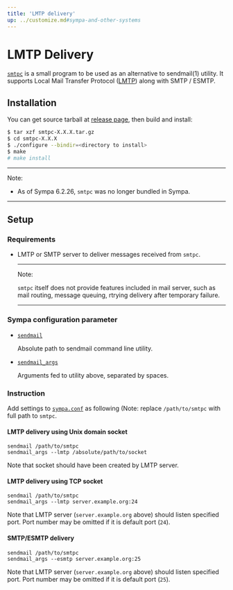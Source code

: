 ```yaml
---
title: 'LMTP delivery'
up: ../customize.md#sympa-and-other-systems
---
```


LMTP Delivery
=============

[``smtpc``](https://github.com/ikedas/smtpc) is a small program to be used as
an alternative to sendmail(1) utility.  It supports
Local Mail Transfer Protocol ([LMTP](https://tools.ietf.org/html/rfc2033))
along with SMTP / ESMTP.

Installation
------------

You can get source tarball at
[release page](https://github.com/ikedas/smtpc/releases),
then build and install:

``` bash
$ tar xzf smtpc-X.X.X.tar.gz
$ cd smtpc-X.X.X
$ ./configure --bindir=<directory to install>
$ make
# make install
```

----
Note:

  * As of Sympa 6.2.26, ``smtpc`` was no longer bundled in Sympa.

----

Setup
-----

### Requirements

  * LMTP or SMTP server to deliver messages received from ``smtpc``.

    ----
    Note:

    ``smtpc`` itself does not provide features included in mail server,
    such as mail routing, message queuing, rtrying delivery after temporary
    failure.

    ----

### Sympa configuration parameter

  * [``sendmail``](../man/sympa.conf.5.md#sendmail)

    Absolute path to sendmail command line utility. 

  * [``sendmail_args``](../man/sympa.conf.5.md#sendmail_args)

    Arguments fed to utility above, separated by spaces.

### Instruction

Add settings to [``sympa.conf``](../layout.md#config) as following (Note:
replace ``/path/to/smtpc`` with full path to ``smtpc``.

#### LMTP delivery using Unix domain socket

```
sendmail /path/to/smtpc
sendmail_args --lmtp /absolute/path/to/socket
```

Note that socket should have been created by LMTP server.

#### LMTP delivery using TCP socket

```
sendmail /path/to/smtpc
sendmail_args --lmtp server.example.org:24
```

Note that LMTP server (``server.example.org`` above) should listen specified
port. Port number may be omitted if it is default port (``24``).

#### SMTP/ESMTP delivery

```
sendmail /path/to/smtpc
sendmail_args --esmtp server.example.org:25
```

Note that LMTP server (``server.example.org`` above) should listen specified
port. Port number may be omitted if it is default port (``25``).

